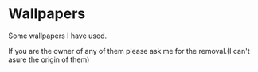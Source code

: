# Wallpapers

Some wallpapers I have used.

If you are the owner of any of them please ask me for the removal.(I can't asure the origin of them)
